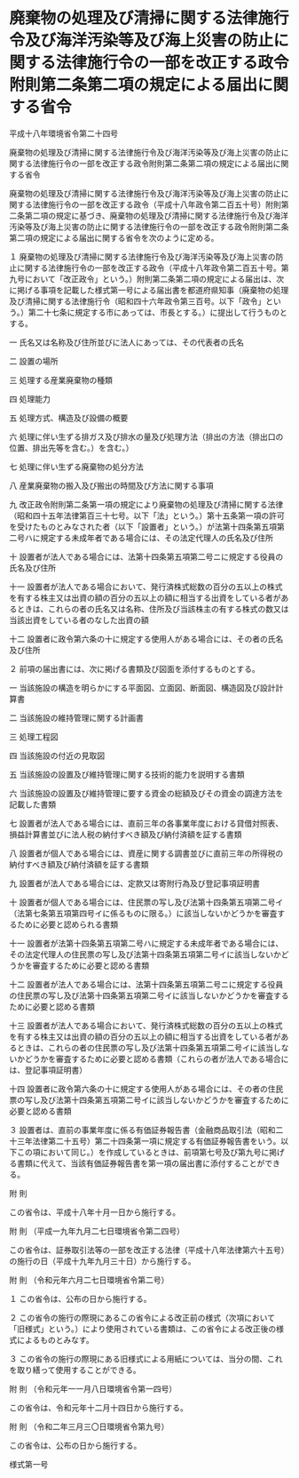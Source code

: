 # 廃棄物の処理及び清掃に関する法律施行令及び海洋汚染等及び海上災害の防止に関する法律施行令の一部を改正する政令附則第二条第二項の規定による届出に関する省令

平成十八年環境省令第二十四号

廃棄物の処理及び清掃に関する法律施行令及び海洋汚染等及び海上災害の防止に関する法律施行令の一部を改正する政令附則第二条第二項の規定による届出に関する省令

廃棄物の処理及び清掃に関する法律施行令及び海洋汚染等及び海上災害の防止に関する法律施行令の一部を改正する政令（平成十八年政令第二百五十号）附則第二条第二項の規定に基づき、廃棄物の処理及び清掃に関する法律施行令及び海洋汚染等及び海上災害の防止に関する法律施行令の一部を改正する政令附則第二条第二項の規定による届出に関する省令を次のように定める。

１ 廃棄物の処理及び清掃に関する法律施行令及び海洋汚染等及び海上災害の防止に関する法律施行令の一部を改正する政令（平成十八年政令第二百五十号。第九号において「改正政令」という。）附則第二条第二項の規定による届出は、次に掲げる事項を記載した様式第一号による届出書を都道府県知事（廃棄物の処理及び清掃に関する法律施行令（昭和四十六年政令第三百号。以下「政令」という。）第二十七条に規定する市にあっては、市長とする。）に提出して行うものとする。

一 氏名又は名称及び住所並びに法人にあっては、その代表者の氏名

二 設置の場所

三 処理する産業廃棄物の種類

四 処理能力

五 処理方式、構造及び設備の概要

六 処理に伴い生ずる排ガス及び排水の量及び処理方法（排出の方法（排出口の位置、排出先等を含む。）を含む。）

七 処理に伴い生ずる廃棄物の処分方法

八 産業廃棄物の搬入及び搬出の時間及び方法に関する事項

九 改正政令附則第二条第一項の規定により廃棄物の処理及び清掃に関する法律（昭和四十五年法律第百三十七号。以下「法」という。）第十五条第一項の許可を受けたものとみなされた者（以下「設置者」という。）が法第十四条第五項第二号ハに規定する未成年者である場合には、その法定代理人の氏名及び住所

十 設置者が法人である場合には、法第十四条第五項第二号ニに規定する役員の氏名及び住所

十一 設置者が法人である場合において、発行済株式総数の百分の五以上の株式を有する株主又は出資の額の百分の五以上の額に相当する出資をしている者があるときは、これらの者の氏名又は名称、住所及び当該株主の有する株式の数又は当該出資をしている者のなした出資の額

十二 設置者に政令第六条の十に規定する使用人がある場合には、その者の氏名及び住所

２ 前項の届出書には、次に掲げる書類及び図面を添付するものとする。

一 当該施設の構造を明らかにする平面図、立面図、断面図、構造図及び設計計算書

二 当該施設の維持管理に関する計画書

三 処理工程図

四 当該施設の付近の見取図

五 当該施設の設置及び維持管理に関する技術的能力を説明する書類

六 当該施設の設置及び維持管理に要する資金の総額及びその資金の調達方法を記載した書類

七 設置者が法人である場合には、直前三年の各事業年度における貸借対照表、損益計算書並びに法人税の納付すべき額及び納付済額を証する書類

八 設置者が個人である場合には、資産に関する調書並びに直前三年の所得税の納付すべき額及び納付済額を証する書類

九 設置者が法人である場合には、定款又は寄附行為及び登記事項証明書

十 設置者が個人である場合には、住民票の写し及び法第十四条第五項第二号イ（法第七条第五項第四号イに係るものに限る。）に該当しないかどうかを審査するために必要と認められる書類

十一 設置者が法第十四条第五項第二号ハに規定する未成年者である場合には、その法定代理人の住民票の写し及び法第十四条第五項第二号イに該当しないかどうかを審査するために必要と認める書類

十二 設置者が法人である場合には、法第十四条第五項第二号ニに規定する役員の住民票の写し及び法第十四条第五項第二号イに該当しないかどうかを審査するために必要と認める書類

十三 設置者が法人である場合において、発行済株式総数の百分の五以上の株式を有する株主又は出資の額の百分の五以上の額に相当する出資をしている者があるときは、これらの者の住民票の写し及び法第十四条第五項第二号イに該当しないかどうかを審査するために必要と認める書類（これらの者が法人である場合には、登記事項証明書）

十四 設置者に政令第六条の十に規定する使用人がある場合には、その者の住民票の写し及び法第十四条第五項第二号イに該当しないかどうかを審査するために必要と認める書類

３ 設置者は、直前の事業年度に係る有価証券報告書（金融商品取引法（昭和二十三年法律第二十五号）第二十四条第一項に規定する有価証券報告書をいう。以下この項において同じ。）を作成しているときは、前項第七号及び第九号に掲げる書類に代えて、当該有価証券報告書を第一項の届出書に添付することができる。

附 則

この省令は、平成十八年十月一日から施行する。

附 則 （平成一九年九月二七日環境省令第二四号）

この省令は、証券取引法等の一部を改正する法律（平成十八年法律第六十五号）の施行の日（平成十九年九月三十日）から施行する。

附 則 （令和元年六月二七日環境省令第二号）

１ この省令は、公布の日から施行する。

２ この省令の施行の際現にあるこの省令による改正前の様式（次項において「旧様式」という。）により使用されている書類は、この省令による改正後の様式によるものとみなす。

３ この省令の施行の際現にある旧様式による用紙については、当分の間、これを取り繕って使用することができる。

附 則 （令和元年一一月八日環境省令第一四号）

この省令は、令和元年十二月十四日から施行する。

附 則 （令和二年三月三〇日環境省令第九号）

この省令は、公布の日から施行する。

様式第一号

[](/./pict/418M60001000024_20200330_502M60001000009_001.pdf)

